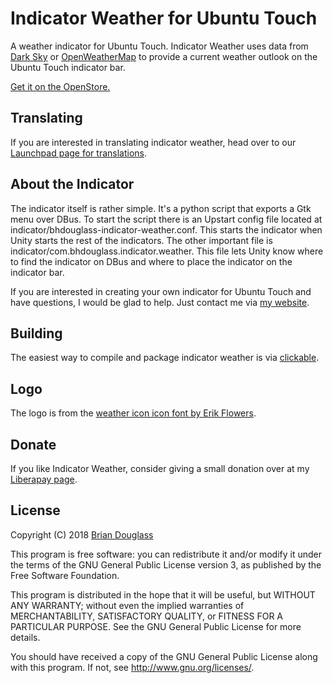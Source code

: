 # Indicator Weather for Ubuntu Touch

A weather indicator for Ubuntu Touch. Indicator Weather uses data from
[Dark Sky](https://darksky.net/poweredby/) or [OpenWeatherMap](https://openweathermap.org/appid)
to provide a current weather outlook on the Ubuntu Touch indicator bar.

[Get it on the OpenStore.](https://open-store.io/app/indicator-weather.bhdouglass)

## Translating

If you are interested in translating indicator weather, head over to our
[Launchpad page for translations](https://translations.launchpad.net/ut-indicator-weather).

## About the Indicator

The indicator itself is rather simple. It's a python script that exports a Gtk
menu over DBus. To start the script there is an Upstart config file located at
indicator/bhdouglass-indicator-weather.conf. This starts the indicator when
Unity starts the rest of the indicators. The other important file is
indicator/com.bhdouglass.indicator.weather. This file lets Unity know where to
find the indicator on DBus and where to place the indicator on the indicator bar.

If you are interested in creating your own indicator for Ubuntu Touch and have
questions, I would be glad to help. Just contact me via [my website](https://bhdouglass.com/contact.html).

## Building

The easiest way to compile and package indicator weather is via [clickable](https://github.com/bhdouglass/clickable).

## Logo

The logo is from the [weather icon icon font by Erik Flowers](https://erikflowers.github.io/weather-icons/).

## Donate

If you like Indicator Weather, consider giving a small donation over at my
[Liberapay page](https://liberapay.com/bhdouglass).

## License

Copyright (C) 2018 [Brian Douglass](http://bhdouglass.com/)

This program is free software: you can redistribute it and/or modify it under the terms of the GNU General Public License version 3, as published
by the Free Software Foundation.

This program is distributed in the hope that it will be useful, but WITHOUT ANY WARRANTY; without even the implied warranties of MERCHANTABILITY, SATISFACTORY QUALITY, or FITNESS FOR A PARTICULAR PURPOSE.  See the GNU General Public License for more details.

You should have received a copy of the GNU General Public License along with this program.  If not, see <http://www.gnu.org/licenses/>.
